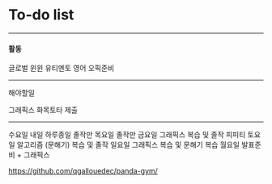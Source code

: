 # To-do list

----------------
#### 활동

글로벌 윈윈
유티멘토
영어 오픽준비

-----

해야할일

그래픽스 화목토타 제출


-----

수요일 내일 하루종일 졸작만
목요일 졸작만
금요일 그래픽스 복습 및 졸작 피피티
토요일 알고리즘 (문해기) 복습 및 졸작
일요일 그래픽스 복습 및 문해기 복습
월요일 발표준비 + 그래픽스


https://github.com/qgallouedec/panda-gym/